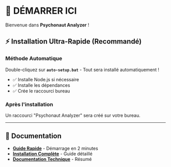# 🚀 DÉMARRER ICI

Bienvenue dans **Psychonaut Analyzer** !

## ⚡ Installation Ultra-Rapide (Recommandé)

### Méthode Automatique
Double-cliquez sur **`auto-setup.bat`** - Tout sera installé automatiquement !
- ✅ Installe Node.js si nécessaire
- ✅ Installe les dépendances
- ✅ Crée le raccourci bureau

### Après l'installation
Un raccourci "Psychonaut Analyzer" sera créé sur votre bureau.

---

## 📖 Documentation

- **[Guide Rapide](docs/QUICK_START.md)** - Démarrage en 2 minutes
- **[Installation Complète](docs/INSTALLATION.md)** - Guide détaillé
- **[Documentation Technique](README.md)** - Résumé


